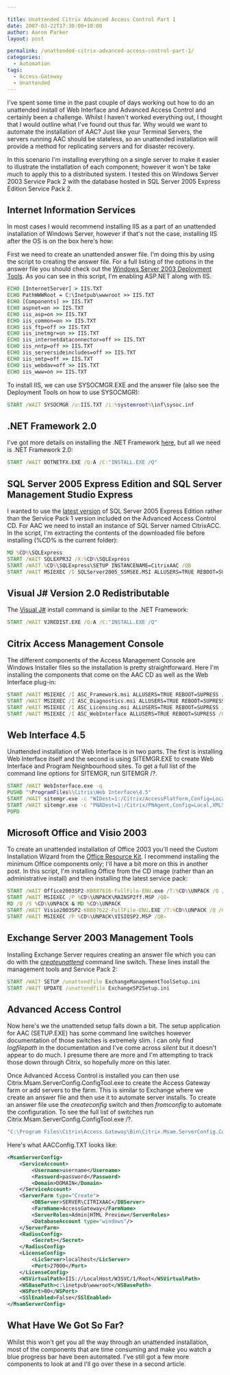 ```yaml
---

title: Unattended Citrix Advanced Access Control Part 1
date: 2007-03-22T17:30:00+10:00
author: Aaron Parker
layout: post

permalink: /unattended-citrix-advanced-access-control-part-1/
categories:
  - Automation
tags:
  - Access-Gateway
  - Unattended
---
```

I've spent some time in the past couple of days working out how to do an unattended install of Web Interface and Advanced Access Control and certainly been a challenge. Whilst I haven't worked everything out, I thought that I would outline what I've found out thus far. Why would we want to automate the installation of AAC? Just like your Terminal Servers, the servers running AAC should be stateless, so an unattended installation will provide a method for replicating servers and for disaster recovery.

In this scenario I'm installing everything on a single server to make it easier to illustrate the installation of each component; however it won't be take much to apply this to a distributed system. I tested this on Windows Server 2003 Service Pack 2 with the database hosted in SQL Server 2005 Express Edition Service Pack 2.

## Internet Information Services

In most cases I would recommend installing IIS as a part of an unattended installation of Windows Server, however if that's not the case, installing IIS after the OS is on the box here's how:

First we need to create an unattended answer file. I'm doing this by using the script to creating the answer file. For a full listing of the options in the answer file you should check out the [Windows Server 2003 Deployment Tools](http://www.microsoft.com/downloads/details.aspx?FamilyID=a34edcf2-ebfd-4f99-bbc4-e93154c332d6&DisplayLang=en). As you can see in this script, I'm enabling ASP.NET along with IIS.

```cmd
ECHO [InternetServer] > IIS.TXT  
ECHO PathWWWRoot = C:\Inetpub\wwwroot >> IIS.TXT  
ECHO [Components] >> IIS.TXT  
ECHO aspnet=on >> IIS.TXT  
ECHO iis_asp=on >> IIS.TXT  
ECHO iis_common=on >> IIS.TXT  
ECHO iis_ftp=off >> IIS.TXT  
ECHO iis_inetmgr=on >> IIS.TXT  
ECHO iis_internetdataconnector=off >> IIS.TXT  
ECHO iis_nntp=off >> IIS.TXT  
ECHO iis_serversideincludes=off >> IIS.TXT  
ECHO iis_smtp=off >> IIS.TXT  
ECHO iis_webdav=off >> IIS.TXT  
ECHO iis_www=on >> IIS.TXT
```

To install IIS, we can use SYSOCMGR.EXE and the answer file (also see the Deployment Tools on how to use SYSOCMGR):

```cmd
START /WAIT SYSOCMGR /u:IIS.TXT /i:%systemroot%\inf\sysoc.inf
```

## .NET Framework 2.0

I've got more details on installing the .NET Framework [here](http://www.stealthpuppy.com/blogs/travelling/pages/Unattended-Install_3A00_-Microsoft-.NET-Framework.aspx), but all we need is .NET Framework 2.0:

```cmd
START /WAIT DOTNETFX.EXE /Q:A /C:"INSTALL.EXE /Q"
```

## SQL Server 2005 Express Edition and SQL Server Management Studio Express

I wanted to use the [latest version](http://www.microsoft.com/downloads/details.aspx?FamilyID=31711d5d-725c-4afa-9d65-e4465cdff1e7&DisplayLang=en) of SQL Server 2005 Express Edition rather than the Service Pack 1 version included on the Advanced Access Control CD. For AAC we need to install an instance of SQL Server named CitrixACC. In the script, I'm extracting the contents of the downloaded file before installing (%CD% is the current folder):

```cmd
MD %CD%\SQLExpress  
START /WAIT SQLEXPR32 /X:%CD%\SQLExpress  
START /WAIT %CD%\SQLExpress\SETUP INSTANCENAME=CitrixAAC /QB  
START /WAIT MSIEXEC /I SQLServer2005_SSMSEE.MSI ALLUSERS=TRUE REBOOT=SUPRESS /QB-
```

## Visual J# Version 2.0 Redistributable

The [Visual J#](http://www.microsoft.com/downloads/details.aspx?FamilyID=f72c74b3-ed0e-4af8-ae63-2f0e42501be1&DisplayLang=en) install command is similar to the .NET Framework:

```cmd
START /WAIT VJREDIST.EXE /Q:A /C:"INSTALL.EXE /Q"
```

## Citrix Access Management Console

The different components of the Access Management Console are Windows Installer files so the installation is pretty straightforward. Here I'm installing the components that come on the AAC CD as well as the Web Interface plug-in:

```cmd
START /WAIT MSIEXEC /I ASC_Framework.msi ALLUSERS=TRUE REBOOT=SUPRESS /QB-  
START /WAIT MSIEXEC /I ASC_Diagnostics.msi ALLUSERS=TRUE REBOOT=SUPRESS /QB-  
START /WAIT MSIEXEC /I ASC_Licensing.msi ALLUSERS=TRUE REBOOT=SUPRESS /QB-  
START /WAIT MSIEXEC /I ASC_WebInterface ALLUSERS=TRUE REBOOT=SUPRESS /QB-
```

## Web Interface 4.5

Unattended installation of Web Interface is in two parts. The first is installing Web Interface itself and the second is using SITEMGR.EXE to create Web Interface and Program Neighbourhood sites. To get a full list of the command line options for SITEMGR, run SITEMGR /?.

```cmd
START /WAIT WebInterface.exe -q  
PUSHD "%ProgramFiles%\Citrix\Web Interface\4.5"  
START /WAIT sitemgr.exe -c "WIDest=1:/Citrix/AccessPlatform,Config=Local,XMLService=ts1.company.local,ts2.company.local,XMLSPort=80,AppAccessMethods=Remote"  
START /WAIT sitemgr.exe -c "PNADest=1:/Citrix/PNAgent,Config=Local,XMLService=ts1.company.local;ts2.company.local,XMLSPort=80,AppAccessMethods=Remote"  
POPD
```

## Microsoft Office and Visio 2003

To create an unattended installation of Office 2003 you'll need the Custom Installation Wizard from the [Office Resource Kit](http://office.microsoft.com/en-au/products/FX011511471033.aspx). I recommend installing the minimum Office components only; I'll have a bit more on this in another post. In this script, I'm installing Office from the CD image (rather than an administrative install) and then installing the latest service pack:

```cmd
START /WAIT Office2003SP2-KB887616-FullFile-ENU.exe /T:%CD%\UNPACK /Q /C  
START /WAIT MSIEXEC /P %CD%\UNPACK\MAINSP2ff.MSP /QB-  
RD /Q /S %CD%\UNPACK & MD %CD%\UNPACK  
START /WAIT Visio2003SP2-KB887622-FullFile-ENU.EXE /T:%CD%\UNPACK /Q /C  
START /WAIT MSIEXEC /P %CD%\UNPACK\VISIOSP2.MSP /QB-
```

## Exchange Server 2003 Management Tools

Installing Exchange Server requires creating an answer file which you can do with the [_createunattend_](http://www.microsoft.com/technet/prodtechnol/exchange/2003/unattend.mspx) command line switch. These lines install the management tools and Service Pack 2:

```cmd
START /WAIT SETUP /unattendfile ExchangeManagementToolSetup.ini  
START /WAIT UPDATE /unattendfile ExchangeSP2Setup.ini
```

## Advanced Access Control

Now here's we the unattended setup falls down a bit. The setup application for AAC (SETUP.EXE) has some command line switches however documentation of those switches is extremely slim. I can only find _logfilepath_ in the documentation and I've come across _silent_ but it doesn't appear to do much. I presume there are more and I'm attempting to track those down through Citrix, so hopefully more on this later.

Once Advanced Access Control is installed you can then use Citrix.Msam.ServerConfig.ConfigTool.exe to create the Access Gateway farm or add servers to the farm. This is similar to Exchange where we create an answer file and then use it to automate server installs. To create an answer file use the _createconfig_ switch and then _fromconfig_ to automate the configuration. To see the full list of switches run Citrix.Msam.ServerConfig.ConfigTool.exe /?.

```cmd
"C:\Program Files\Citrix\Access Gateway\Bin\Citrix.Msam.ServerConfig.ConfigTool.exe" /fromconfg AACConfig.txt
```

Here's what AACConfig.TXT looks like:

```xml
<MsamServerConfig>
    <ServiceAccount>
        <Username>username</Username>
        <Password>password</Password>
        <Domain>DOMAIN</Domain>
    </ServiceAccount>
    <ServerFarm type="Create">
        <DBServer>SERVER\CITRIXAAC</DBServer>
        <FarmName>AccessGateway</FarmName>
        <ServerRoles>Admin|HTML Preview</ServerRoles>
        <DatabaseAccount type="windows"/>
    </ServerFarm>
    <RadiusConfig>
        <Secret></Secret>
    </RadiusConfig>
    <LicenseConfig>
        <LicServer>localhost</LicServer>
        <Port>27000</Port>
    </LicenseConfig>
    <WSVirtualPath>IIS://LocalHost/W3SVC/1/Root</WSVirtualPath>
    <WSBasePath>c:\inetpub\wwwroot</WSBasePath>
    <WSPort>80</WSPort>
    <SSlEnabled>False</SSlEnabled>
</MsamServerConfig>
```

## What Have We Got So Far?

Whilst this won't get you all the way through an unattended installation, most of the components that are time consuming and make you watch a blue progress bar have been automated. I've still got a few more components to look at and I'll go over these in a second article.
